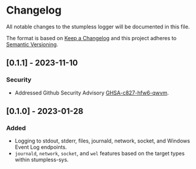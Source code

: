 # Changelog
All notable changes to the stumpless logger will be documented in this file.

The format is based on [Keep a Changelog](https://keepachangelog.com/en/1.0.0/)
and this project adheres to
[Semantic Versioning](https://semver.org/spec/v2.0.0.html).


## [0.1.1] - 2023-11-10
### Security
 - Addressed Github Security Advisory
   [GHSA-c827-hfw6-qwvm](https://github.com/advisories/GHSA-c827-hfw6-qwvm).


## [0.1.0] - 2023-01-28
### Added
 - Logging to stdout, stderr, files, journald, network, socket, and Windows
   Event Log endpoints.
 - `journald`, `network`, `socket`, and `wel` features based on the target types
   within stumpless-sys.
